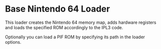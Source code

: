 # Base Nintendo 64 Loader

This loader creates the Nintendo 64 memory map, adds hardware registers and loads the specified ROM accordingly to the IPL3 code.

Optionally you can load a PIF ROM by specifying its path in the loader options.